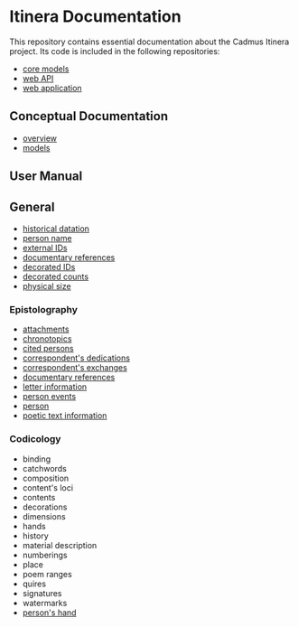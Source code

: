 # Itinera Documentation

This repository contains essential documentation about the Cadmus Itinera project. Its code is included in the following repositories:

- [core models](https://github.com/vedph/cadmus_itinera)
- [web API](https://github.com/vedph/cadmus_itinera_api)
- [web application](https://github.com/vedph/cadmus_itinera_app)

## Conceptual Documentation

- [overview](overview.md)
- [models](models.md)

## User Manual

## General

- [historical datation](./help/historical-date.md)
- [person name](./help/person-name.md)
- [external IDs](./help/external-ids.md)
- [documentary references](./help/doc-references.md)
- [decorated IDs](./help/decorated-ids.md)
- [decorated counts](./help/decorated-counts.md)
- [physical size](./help/physical-size.md)

### Epistolography

- [attachments](./help/attachments-part.md)
- [chronotopics](./help/chronotopics-part.md)
- [cited persons](./help/cited-persons-part.md)
- [correspondent's dedications](./help/corr-dedications-part.md)
- [correspondent's exchanges](./help/corr-exchanges-part.md)
- [documentary references](./help/doc-references-part.md)
- [letter information](./help/letter-info-part.md)
- [person events](./help/person-events-part.md)
- [person](./help/person-part.md)
- [poetic text information](./help/poetic-text-info.md)

### Codicology

- binding
- catchwords
- composition
- content's loci
- contents
- decorations
- dimensions
- hands
- history
- material description
- numberings
- place
- poem ranges
- quires
- signatures
- watermarks
- [person's hand](./help/person-hand-part.md)
